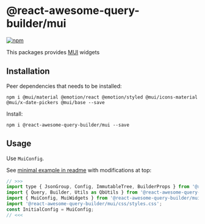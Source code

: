 # @react-awesome-query-builder/mui

[![npm](https://img.shields.io/npm/v/@react-awesome-query-builder/mui.svg)](https://www.npmjs.com/package/@react-awesome-query-builder/mui)

This packages provides [MUI](https://mui.com/) widgets

## Installation

Peer dependencies that needs to be installed:
```
npm i @mui/material @emotion/react @emotion/styled @mui/icons-material @mui/x-date-pickers @mui/base --save
```

Install:
```
npm i @react-awesome-query-builder/mui --save
```

## Usage

Use `MuiConfig`. 

See [minimal example in readme](https://github.com/ukrbublik/react-awesome-query-builder#usage) with modifications at top:
```js
// >>>
import type { JsonGroup, Config, ImmutableTree, BuilderProps } from '@react-awesome-query-builder/mui'; // for TS example
import { Query, Builder, Utils as QbUtils } from '@react-awesome-query-builder/mui';
import { MuiConfig, MuiWidgets } from '@react-awesome-query-builder/mui';
import '@react-awesome-query-builder/mui/css/styles.css';
const InitialConfig = MuiConfig;
// <<<
```
